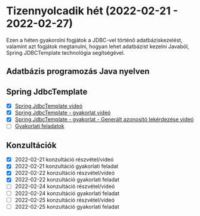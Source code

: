 # Tizennyolcadik hét (2022-02-21 - 2022-02-27)

Ezen a héten gyakorolni fogjátok a JDBC-vel történő adatbáziskezelést, valamint azt fogjátok megtanulni,
hogyan lehet adatbázist kezelni Javaból, Spring JDBCTemplate technológia segítségével.

## Adatbázis programozás Java nyelven

## Spring JdbcTemplate

* [x] [Spring JdbcTemplate videó](https://e-learning.training360.com/courses/take/adatbazis-programozas-jpa-technologiaval/lessons/30468988-spring-jdbctemplate)
* [x] [Spring JdbcTemplate - gyakorlat videó](https://e-learning.training360.com/courses/take/adatbazis-programozas-jpa-technologiaval/lessons/30468991-spring-jdbctemplate-gyakorlat)
* [x] [Spring JdbcTemplate - gyakorlat - Generált azonosító lekérdezése videó](https://e-learning.training360.com/courses/take/adatbazis-programozas-jpa-technologiaval/lessons/30468996-spring-jdbctemplate-gyakorlat-generalt-azonosito-lekerdezese)
* [ ] [Gyakorlati feladatok](https://github.com/Training360/java-jpa-public/blob/master/jdbc-lab.md)

## Konzultációk

* [x] 2022-02-21 konzultáció részvétel/videó
* [x] 2022-02-21 konzultáció gyakorlati feladat
* [x] 2022-02-22 konzultáció részvétel/videó
* [x] 2022-02-22 konzultáció gyakorlati feladat
* [ ] 2022-02-24 konzultáció részvétel/videó
* [ ] 2022-02-24 konzultáció gyakorlati feladat
* [ ] 2022-02-25 konzultáció részvétel/videó
* [ ] 2022-02-25 konzultáció gyakorlati feladat